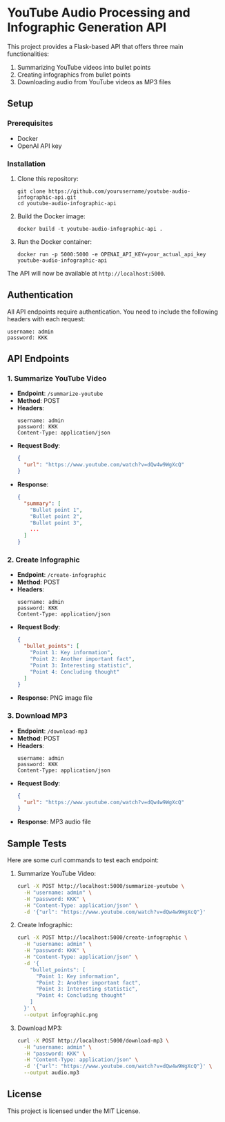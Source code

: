 # YouTube Audio Processing and Infographic Generation API

This project provides a Flask-based API that offers three main functionalities:
1. Summarizing YouTube videos into bullet points
2. Creating infographics from bullet points
3. Downloading audio from YouTube videos as MP3 files

## Setup

### Prerequisites
- Docker
- OpenAI API key

### Installation

1. Clone this repository:
   ```
   git clone https://github.com/yourusername/youtube-audio-infographic-api.git
   cd youtube-audio-infographic-api
   ```

2. Build the Docker image:
   ```
   docker build -t youtube-audio-infographic-api .
   ```

3. Run the Docker container:
   ```
   docker run -p 5000:5000 -e OPENAI_API_KEY=your_actual_api_key youtube-audio-infographic-api
   ```

The API will now be available at `http://localhost:5000`.

## Authentication

All API endpoints require authentication. You need to include the following headers with each request:

```
username: admin
password: KKK
```

## API Endpoints

### 1. Summarize YouTube Video

- **Endpoint**: `/summarize-youtube`
- **Method**: POST
- **Headers**:
  ```
  username: admin
  password: KKK
  Content-Type: application/json
  ```
- **Request Body**:
  ```json
  {
    "url": "https://www.youtube.com/watch?v=dQw4w9WgXcQ"
  }
  ```
- **Response**:
  ```json
  {
    "summary": [
      "Bullet point 1",
      "Bullet point 2",
      "Bullet point 3",
      ...
    ]
  }
  ```

### 2. Create Infographic

- **Endpoint**: `/create-infographic`
- **Method**: POST
- **Headers**:
  ```
  username: admin
  password: KKK
  Content-Type: application/json
  ```
- **Request Body**:
  ```json
  {
    "bullet_points": [
      "Point 1: Key information",
      "Point 2: Another important fact",
      "Point 3: Interesting statistic",
      "Point 4: Concluding thought"
    ]
  }
  ```
- **Response**: PNG image file

### 3. Download MP3

- **Endpoint**: `/download-mp3`
- **Method**: POST
- **Headers**:
  ```
  username: admin
  password: KKK
  Content-Type: application/json
  ```
- **Request Body**:
  ```json
  {
    "url": "https://www.youtube.com/watch?v=dQw4w9WgXcQ"
  }
  ```
- **Response**: MP3 audio file

## Sample Tests

Here are some curl commands to test each endpoint:

1. Summarize YouTube Video:
   ```bash
   curl -X POST http://localhost:5000/summarize-youtube \
     -H "username: admin" \
     -H "password: KKK" \
     -H "Content-Type: application/json" \
     -d '{"url": "https://www.youtube.com/watch?v=dQw4w9WgXcQ"}'
   ```

2. Create Infographic:
   ```bash
   curl -X POST http://localhost:5000/create-infographic \
     -H "username: admin" \
     -H "password: KKK" \
     -H "Content-Type: application/json" \
     -d '{
       "bullet_points": [
         "Point 1: Key information",
         "Point 2: Another important fact",
         "Point 3: Interesting statistic",
         "Point 4: Concluding thought"
       ]
     }' \
     --output infographic.png
   ```

3. Download MP3:
   ```bash
   curl -X POST http://localhost:5000/download-mp3 \
     -H "username: admin" \
     -H "password: KKK" \
     -H "Content-Type: application/json" \
     -d '{"url": "https://www.youtube.com/watch?v=dQw4w9WgXcQ"}' \
     --output audio.mp3
   ```

## License

This project is licensed under the MIT License.